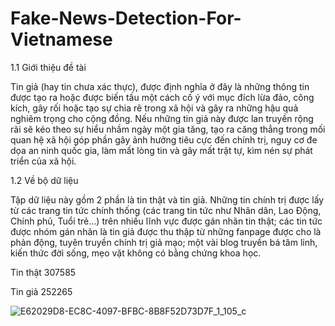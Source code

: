# Fake-News-Detection-For-Vietnamese

1.1	Giới thiệu đề tài

Tin giả (hay tin chưa xác thực), được định nghĩa ở đây là những thông tin được tạo ra hoặc được biến tấu một cách cố ý với mục đích lừa đảo, công kích, gây rối hoặc tạo sự chia rẽ trong xã hội và gây ra những hậu quả nghiêm trọng cho cộng đồng. Nếu những tin giả này được lan truyền rộng rãi sẽ kéo theo sự hiểu nhầm ngày một gia tăng, tạo ra căng thẳng trong mối quan hệ xã hội góp phần gây ảnh hưởng tiêu cực đến chính trị, nguy cơ đe dọa an ninh quốc gia, làm mất lòng tin và gây mất trật tự, kìm nén sự phát triển của xã hội.

1.2 Về bộ dữ liệu

Tập dữ liệu này gồm 2 phần là tin thật và tin giả. Những tin chính trị được lấy từ các trang tin tức chính thống (các trang tin tức như Nhân dân, Lao Động, Chính phủ, Tuổi trẻ…) trên nhiều lĩnh vực được gán nhãn tin thật; các tin tức được nhóm gán nhãn là tin giả được thu thập từ những fanpage được cho là phản động, tuyên truyền chính trị giả mạo; một vài blog truyền bá tâm linh, kiến thức đời sống, mẹo vặt không có bằng chứng khoa học.

Tin thật	307585

Tin giả	252265




![E62029D8-EC8C-4097-BFBC-8B8F52D73D7F_1_105_c](https://github.com/minhcspro/Fake-News-Detection-For-Vietnamese/assets/79640894/2198ba71-7fae-4631-a1df-f7ad58d95f81)
